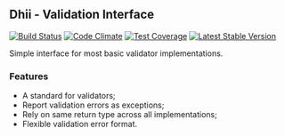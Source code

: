 ## Dhii - Validation Interface ##

[![Build Status](https://travis-ci.org/Dhii/validation-interface.svg?branch=master)](https://travis-ci.org/Dhii/validation-interface)
[![Code Climate](https://codeclimate.com/github/Dhii/validation-interface/badges/gpa.svg)](https://codeclimate.com/github/Dhii/validation-interface)
[![Test Coverage](https://codeclimate.com/github/Dhii/validation-interface/badges/coverage.svg)](https://codeclimate.com/github/Dhii/validation-interface/coverage)
[![Latest Stable Version](https://poser.pugx.org/dhii/validation-interface/version)](https://packagist.org/packages/dhii/validation-interface)

Simple interface for most basic validator implementations.

### Features
- A standard for validators;
- Report validation errors as exceptions;
- Rely on same return type across all implementations;
- Flexible validation error format.
